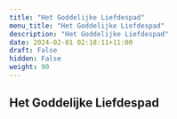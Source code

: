 ```yaml
---
title: "Het Goddelijke Liefdespad"
menu_title: "Het Goddelijke Liefdespad"
description: "Het Goddelijke Liefdespad"
date: 2024-02-01 02:18:11+11:00
draft: False
hidden: False
weight: 90
---
```

## Het Goddelijke Liefdespad
